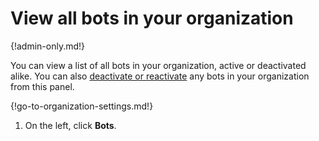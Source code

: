 # View all bots in your organization

{!admin-only.md!}

You can view a list of all bots in your organization, active or deactivated
alike.
You can also [deactivate or reactivate](/help/deactivate-or-reactivate-a-bot) any
bots in your organization from this panel.

{!go-to-organization-settings.md!}

1. On the left, click **Bots**.
